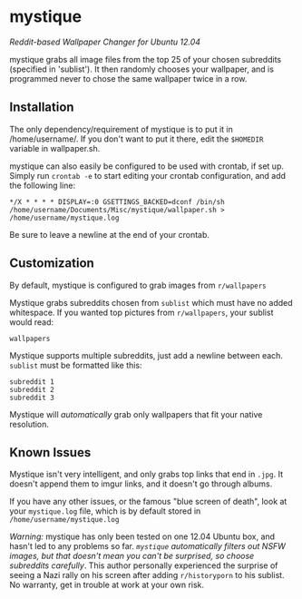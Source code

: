 mystique
========

*Reddit-based Wallpaper Changer for Ubuntu 12.04*

mystique grabs all image files from the top 25 of your chosen subreddits (specified in 'sublist'). It then randomly chooses your wallpaper, and is programmed never to chose the same wallpaper twice in a row.

Installation
-----------

The only dependency/requirement of mystique is to put it in /home/username/. If you don't want to put it there, edit the `$HOMEDIR` variable in wallpaper.sh.

mystique can also easily be configured to be used with crontab, if set up. Simply run `crontab -e` to start editing your crontab configuration, and add the following line:

    */X * * * * DISPLAY=:0 GSETTINGS_BACKED=dconf /bin/sh /home/username/Documents/Misc/mystique/wallpaper.sh > /home/username/mystique.log

Be sure to leave a newline at the end of your crontab.

Customization
-------------

By default, mystique is configured to grab images from `r/wallpapers`

Mystique grabs subreddits chosen from `sublist` which must have no added whitespace. If you wanted top pictures from `r/wallpapers`, your sublist would read:

    wallpapers

Mystique supports multiple subreddits, just add a newline between each. `sublist` must be formatted like this:

    subreddit 1
    subreddit 2
    subreddit 3

Mystique will *automatically* grab only wallpapers that fit your native resolution.

Known Issues
-------------

Mystique isn't very intelligent, and only grabs top links that end in `.jpg`. It doesn't append them to imgur links, and it doesn't go through albums. 

If you have any other issues, or the famous "blue screen of death", look at your `mystique.log` file, which is by default stored in `/home/username/mystique.log`

*Warning:* mystique has only been tested on one 12.04 Ubuntu box, and hasn't led to any problems so far. *`mystique` automatically filters out NSFW images, but that doesn't mean you can't be surprised, so choose subreddits carefully*. This author personally experienced the surprise of seeing a Nazi rally on his screen after adding `r/historyporn` to his sublist. No warranty, get in trouble at work at your own risk. 
